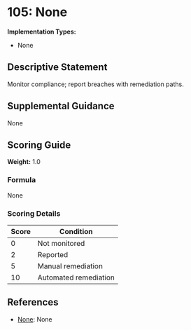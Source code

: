 # 105: None

**Implementation Types:**
- None

## Descriptive Statement

Monitor compliance; report breaches with remediation paths.

## Supplemental Guidance

None

## Scoring Guide

**Weight:** 1.0

### Formula

None

### Scoring Details

| Score | Condition |
| ----- | --------- |
| 0 | Not monitored |
| 2 | Reported |
| 5 | Manual remediation |
| 10 | Automated remediation |

## References

- [None](None): None

